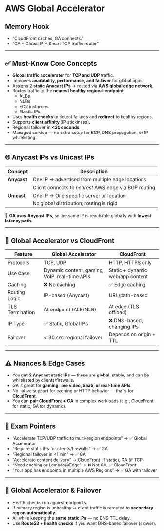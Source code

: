 # AWS Global Accelerator

## Memory Hook
- “CloudFront caches, GA connects.”
- “GA = Global IP + Smart TCP traffic router”

---

## ✅ Must-Know Core Concepts

- **Global traffic accelerator** for **TCP and UDP** traffic.
- Improves **availability, performance, and failover** for global apps.
- Assigns 2 **static Anycast IPs** → routed via **AWS global edge network**.
- Routes traffic to the **nearest healthy regional endpoint**:
  - ALBs
  - NLBs
  - EC2 instances
  - Elastic IPs
- Uses **health checks** to detect failures and **redirect** to healthy regions.
- Supports **client affinity** (IP stickiness).
- Regional failover in **<30 seconds**.
- Managed service — no extra setup for BGP, DNS propagation, or IP whitelisting.

---

## 🌐 Anycast IPs vs Unicast IPs

| Concept     | Description                                                |
|-------------|------------------------------------------------------------|
| **Anycast** | One IP → advertised from multiple edge locations           |
|             | Client connects to *nearest* AWS edge via BGP routing      |
| **Unicast** | One IP → One specific server or location                   |
|             | No global distribution; routing is rigid                   |

🧠 **GA uses Anycast IPs**, so the same IP is reachable globally with **lowest latency path**.

---

## 🔁 Global Accelerator vs CloudFront

| Feature                | **Global Accelerator**                        | **CloudFront**                                |
|------------------------|-----------------------------------------------|------------------------------------------------|
| Protocols              | TCP, UDP                                      | HTTP, HTTPS only                               |
| Use Case               | Dynamic content, gaming, VoIP, real-time APIs | Static + dynamic web/app content               |
| Caching                | ❌ No caching                                  | ✅ Edge caching                                |
| Routing Logic          | IP-based (Anycast)                            | URL/path-based                                 |
| TLS Termination        | At endpoint (ALB/NLB)                         | At edge (TLS offload)                          |
| IP Type                | ✅ Static, Global IPs                          | ❌ DNS-based, changing IPs                     |
| Failover               | < 30 sec regional failover                    | Depends on origin + TTL                        |

---

## ⚠️ Nuances & Edge Cases

- You get **2 Anycast static IPs** — these are **global**, stable, and can be whitelisted by clients/firewalls.
- GA is great for **gaming, live video, SaaS, or real-time APIs**.
- No native support for caching or HTTP behavior — that’s for **CloudFront**.
- You can **pair CloudFront + GA** in complex workloads (e.g., CloudFront for static, GA for dynamic).

---

## 📌 Exam Pointers

- “Accelerate TCP/UDP traffic to multi-region endpoints” → ✅ Global Accelerator
- “Require static IPs for clients/firewalls” → ✅ GA
- “Regional failover in <1 min” → ✅ GA
- “Accelerate content delivery” → CloudFront (if static), GA (if TCP)
- “Need caching or Lambda@Edge” → ❌ Not GA, ✅ CloudFront
- “Your app has endpoints in multiple AWS Regions” → ✅ GA with failover

---

## 🔄 Global Accelerator & Failover

- Health checks run against endpoints.
- If primary region is unhealthy → client traffic is rerouted to **secondary region automatically**.
- All while keeping the **same static IPs** — no DNS TTL delay.
- Use **Route53 + health checks** if you want DNS-based failover (slower).
